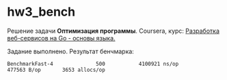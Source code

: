 # hw3_bench

Решение задачи **Оптимизация программы**. Coursera, курс: [Разработка веб-сервисов на Go - основы языка.](https://www.coursera.org/learn/golang-webservices-1/home/welcome)

Задание выполнено. Результат бенчмарка:
```
BenchmarkFast-4              500           4100921 ns/op          477563 B/op       3653 allocs/op
```
